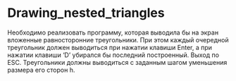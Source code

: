 # Drawing_nested_triangles
Необходимо реализовать программу, которая выводила бы на экран вложенные равносторонние треугольники. При этом каждый очередной треугольник должен выводиться при нажатии клавиши Enter, а при нажатии клавиши ‘D’ убирался бы последний построенный. Выход по ESC. Треугольники должны выводиться с заданным шагом уменьшения размера его сторон h.

